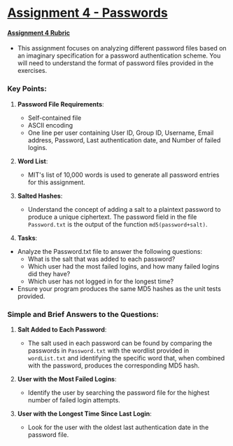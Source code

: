 
# [Assignment 4 - Passwords](https://github.com/MarkShinozaki/CPTS427-CyberSecurityOfWireless-DistributedSystems/tree/Assignments/Homework%204)

#### [Assignment 4 Rubric](https://github.com/MarkShinozaki/CPTS427-CyberSecurityOfWireless-DistributedSystems/blob/Assignments/Homework%204/CptS427-HW4%20(1).pdf)

- This assignment focuses on analyzing different password files based on an imaginary specification for a password authentication scheme. You will need to understand the format of password files provided in the exercises.


### Key Points:

1. **Password File Requirements**:

    - Self-contained file
    - ASCII encoding
    - One line per user containing User ID, Group ID, Username, Email address, Password, Last authentication date, and Number of failed logins.

2. **Word List**:

    - MIT's list of 10,000 words is used to generate all password entries for this assignment.

3. **Salted Hashes**:

    - Understand the concept of adding a salt to a plaintext password to produce a unique ciphertext.
The password field in the file `Password.txt` is the output of the function `md5(password+salt)`.

4. **Tasks**:

- Analyze the Password.txt file to answer the following questions:
    - What is the salt that was added to each password?
    - Which user had the most failed logins, and how many failed logins did they have?
    - Which user has not logged in for the longest time?
- Ensure your program produces the same MD5 hashes as the unit tests provided.

### Simple and Brief Answers to the Questions:
1. **Salt Added to Each Password**:

    - The salt used in each password can be found by comparing the passwords in `Password.txt` with the wordlist provided in `wordList.txt` and identifying the specific word that, when combined with the password, produces the corresponding MD5 hash.

2. **User with the Most Failed Logins**:

    - Identify the user by searching the password file for the highest number of failed login attempts.

3. **User with the Longest Time Since Last Login**:

    - Look for the user with the oldest last authentication date in the password file.
